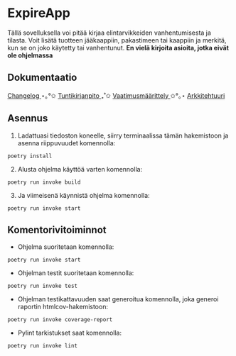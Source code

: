 # ExpireApp

Tällä sovelluksella voi pitää kirjaa elintarvikkeiden vanhentumisesta ja tilasta. Voit lisätä tuotteen jääkaappiin, pakastimeen tai kaappiin ja merkitä, kun se on joko käytetty tai vanhentunut.
**En vielä kirjoita asioita, jotka eivät ole ohjelmassa**

## Dokumentaatio
[ Changelog ](dokumentaatio/changelog.md) ⋆｡°✩ [ Tuntikirjanpito ](dokumentaatio/tuntikirjanpito.md) ₊˚✩ [ Vaatimusmäärittely ](dokumentaatio/vaatimusmaarittely.md) ✩°｡⋆ [ Arkkitehtuuri ](dokumentaatio/arkkitehtuuri.md) 

## Asennus
1. Ladattuasi tiedoston koneelle, siirry terminaalissa tämän hakemistoon ja asenna riippuvuudet komennolla:
```
poetry install
```
2. Alusta ohjelma käyttöä varten komennolla:
```
poetry run invoke build
```
3. Ja viimeisenä käynnistä ohjelma komennolla:
```
poetry run invoke start
```

## Komentorivitoiminnot

- Ohjelma suoritetaan komennolla:
```
poetry run invoke start
```
- Ohjelman testit suoritetaan komennolla:
```
poetry run invoke test
```
- Ohjelman testikattavuuden saat generoitua komennolla, joka generoi raportin htmlcov-hakemistoon:
```
poetry run invoke coverage-report
```
- Pylint tarkistukset saat komennolla:
```
poetry run invoke lint
```
